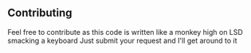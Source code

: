 ## Contributing
Feel free to contribute as this code is written like a monkey high on LSD smacking a keyboard 
Just submit your request and I'll get around to it
